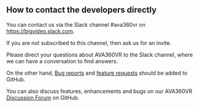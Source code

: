 ## How to contact the developers directly

You can contact us via the Slack channel #ava360vr on https://bigvideo.slack.com.

If you are not subscribed to this channel, then ask us for an invite.

Please direct your questions about AVA360VR to the Slack channel, where we can have a conversation to find answers.

On the other hand, [Bug reports](bugreport.md) and [feature requests](featurerequest.md) should be added to GitHub.

You can also discuss features, enhancements and bugs on our AVA360VR [Discussion Forum](https://github.com/BigSoftVideo/AVA360VR/discussions) on GitHub.
